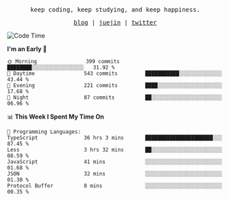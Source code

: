 <p align="center">
  <samp>
    <span>keep coding, keep studying, and keep happiness.</span>
  </samp>
</p>

<p align="center">
  <samp>
    <a href="https://deweyou.me">blog</a>  |
    <a href="https://juejin.cn/user/4309700183594366">juejin</a> |
    <a href="https://twitter.com/ouduidui">twitter</a>
  </samp>
</p>

<!--START_SECTION:waka-->
![Code Time](http://img.shields.io/badge/Code%20Time-4%2C983%20hrs%2049%20mins-blue)

**I'm an Early 🐤** 

```text
🌞 Morning                399 commits         ████████░░░░░░░░░░░░░░░░░   31.92 % 
🌆 Daytime                543 commits         ███████████░░░░░░░░░░░░░░   43.44 % 
🌃 Evening                221 commits         ████░░░░░░░░░░░░░░░░░░░░░   17.68 % 
🌙 Night                  87 commits          ██░░░░░░░░░░░░░░░░░░░░░░░   06.96 % 
```


📊 **This Week I Spent My Time On** 

```text
💬 Programming Languages: 
TypeScript               36 hrs 3 mins       ██████████████████████░░░   87.45 % 
Less                     3 hrs 32 mins       ██░░░░░░░░░░░░░░░░░░░░░░░   08.59 % 
JavaScript               41 mins             ░░░░░░░░░░░░░░░░░░░░░░░░░   01.68 % 
JSON                     32 mins             ░░░░░░░░░░░░░░░░░░░░░░░░░   01.30 % 
Protocol Buffer          8 mins              ░░░░░░░░░░░░░░░░░░░░░░░░░   00.35 % 
```


<!--END_SECTION:waka-->
